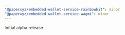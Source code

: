 ```yaml
---
"@paperxyz/embedded-wallet-service-rainbowkit": minor
"@paperxyz/embedded-wallet-service-wagmi": minor
---
```


Initial alpha release
